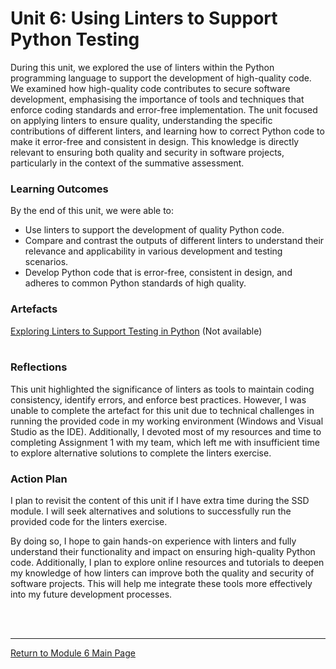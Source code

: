 # Unit 6: Using Linters to Support Python Testing

During this unit, we explored the use of linters within the Python programming language to support the development of high-quality code. We examined how high-quality code contributes to secure software development, emphasising the importance of tools and techniques that enforce coding standards and error-free implementation. The unit focused on applying linters to ensure quality, understanding the specific contributions of different linters, and learning how to correct Python code to make it error-free and consistent in design. This knowledge is directly relevant to ensuring both quality and security in software projects, particularly in the context of the summative assessment.

### Learning Outcomes
By the end of this unit, we were able to:
 - Use linters to support the development of quality Python code.
 - Compare and contrast the outputs of different linters to understand their relevance and applicability in various development and testing scenarios.
 - Develop Python code that is error-free, consistent in design, and adheres to common Python standards of high quality.


### Artefacts 

[Exploring Linters to Support Testing in Python](SSD_Unit06_Seminar.md) (Not available) <br><br>

### Reflections
This unit highlighted the significance of linters as tools to maintain coding consistency, identify errors, and enforce best practices. However, I was unable to complete the artefact for this unit due to technical challenges in running the provided code in my working environment (Windows and Visual Studio as the IDE). Additionally, I devoted most of my resources and time to completing Assignment 1 with my team, which left me with insufficient time to explore alternative solutions to complete the linters exercise.

### Action Plan
I plan to revisit the content of this unit if I have extra time during the SSD module. I will seek alternatives and solutions to successfully run the provided code for the linters exercise.

By doing so, I hope to gain hands-on experience with linters and fully understand their functionality and impact on ensuring high-quality Python code. Additionally, I plan to explore online resources and tutorials to deepen my knowledge of how linters can improve both the quality and security of software projects. This will help me integrate these tools more effectively into my future development processes.


<br><br>

--- 

[Return to Module 6 Main Page](SSD_main.md)
